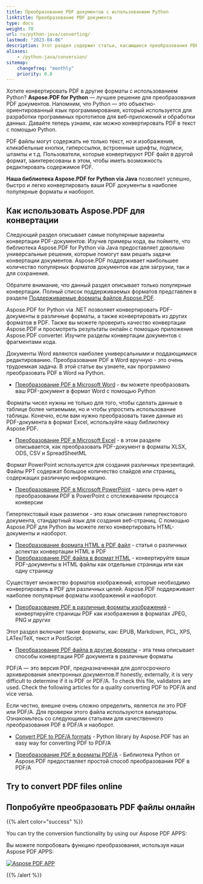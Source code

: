 ```yaml
---
title: Преобразование PDF документов с использованием Python
linktitle: Преобразование PDF документа
type: docs
weight: 70
url: ru/python-java/converting/
lastmod: "2023-04-06"
description: Этот раздел содержит статьи, касающиеся преобразования PDF документов в различные форматы и наоборот с использованием Python API.
aliases:
    - /python-java/conversion/
sitemap:
    changefreq: "monthly"
    priority: 0.8
---
```


Хотите конвертировать PDF в другие форматы с использованием Python? **Aspose.PDF for Python** — лучшее решение для преобразования PDF документов. Напомним, что Python — это объектно-ориентированный язык программирования, который используется для разработки программных прототипов для веб-приложений и обработки данных. Давайте теперь узнаем, как можно конвертировать PDF в текст с помощью Python.

PDF файлы могут содержать не только текст, но и изображения, кликабельные кнопки, гиперссылки, встроенные шрифты, подписи, штампы и т.д. Пользователи, которые конвертируют PDF файл в другой формат, заинтересованы в этом, чтобы иметь возможность редактировать содержимое PDF.


**Наша библиотека Aspose.PDF for Python via Java** позволяет успешно, быстро и легко конвертировать ваши PDF документы в наиболее популярные форматы и наоборот.

## Как использовать Aspose.PDF для конвертации

Следующий раздел описывает самые популярные варианты конвертации PDF-документов. Изучив примеры кода, вы поймете, что библиотека Aspose.PDF for Python via Java предоставляет довольно универсальные решения, которые помогут вам решать задачи конвертации документов. Aspose.PDF поддерживает наибольшее количество популярных форматов документов как для загрузки, так и для сохранения.

Обратите внимание, что данный раздел описывает только популярные конвертации. Полный список поддерживаемых форматов представлен в разделе [Поддерживаемые форматы файлов Aspose.PDF](https://docs.aspose.com/pdf/python-java/supported-file-formats/).

Aspose.PDF for Python via .NET позволяет конвертировать PDF-документы в различные форматы, а также конвертировать из других форматов в PDF. Также вы можете проверить качество конвертации Aspose.PDF и просмотреть результаты онлайн с помощью приложения Aspose.PDF converter. Изучите разделы конвертации документов с фрагментами кода.

Документы Word являются наиболее универсальными и поддающимися редактированию.
 Преобразование PDF в Word вручную - это очень трудоемкая задача. В этой статье вы узнаете, как программно преобразовать PDF в Word на Python.

- [Преобразование PDF в Microsoft Word](/pdf/python-java/convert-pdf-to-word/) - вы можете преобразовать ваш PDF-документ в формат Word с помощью Python

Форматы чисел нужны не только для того, чтобы сделать данные в таблице более читаемыми, но и чтобы упростить использование таблицы. Конечно, если вам нужно преобразовать такие данные из PDF-документа в формат Excel, используйте нашу библиотеку Aspose.PDF.

- [Преобразование PDF в Microsoft Excel](/pdf/python-java/convert-pdf-to-excel/) - в этом разделе описывается, как преобразовать PDF-документ в форматы XLSX, ODS, CSV и SpreadSheetML

Формат PowerPoint используется для создания различных презентаций. Файлы PPT содержат большое количество слайдов или страниц, содержащих различную информацию.

- [Преобразование PDF в Microsoft PowerPoint](/pdf/python-java/convert-pdf-to-powerpoint/) - здесь речь идет о преобразовании PDF в PowerPoint с отслеживанием процесса конверсии

Гипертекстовый язык разметки - это язык описания гипертекстового документа, стандартный язык для создания веб-страниц. С помощью Aspose.PDF для Python вы можете легко конвертировать HTML-документы и наоборот.

- [Преобразование формата HTML в PDF файл](/pdf/python-java/convert-html-to-pdf/) - статья о различных аспектах конвертации HTML в PDF
- [Преобразование PDF файла в формат HTML](/pdf/python-java/convert-pdf-to-html/) - конвертируйте ваши PDF-документы в HTML файлы как отдельные страницы или как одну страницу

Существует множество форматов изображений, которые необходимо конвертировать в PDF для различных целей. Aspose.PDF поддерживает наиболее популярные форматы изображений и наоборот.

- [Преобразование PDF в различные форматы изображений](/pdf/python-java/convert-pdf-to-images-format/) - конвертируйте страницы PDF как изображения в форматах JPEG, PNG и других

Этот раздел включает такие форматы, как: EPUB, Markdown, PCL, XPS, LATex/TeX, текст и PostScript.

- [Преобразование PDF файла в другие форматы](/pdf/python-java/convert-pdf-to-other-files/) - эта тема описывает способы конвертации PDF документа в различные форматы

PDF/A — это версия PDF, предназначенная для долгосрочного архивирования электронных документов.If honestly, externally, it is very difficult to determine if it is PDF or PDF/A. To check this file, validators are used. Check the following articles for a quality converting PDF to PDF/A and vice versa.

Если честно, внешне очень сложно определить, является ли это PDF или PDF/A. Для проверки этого файла используются валидаторы. Ознакомьтесь со следующими статьями для качественного преобразования PDF в PDF/A и наоборот.

- [Convert PDF to PDF/A formats](/pdf/python-java/convert-pdf-to-pdfa/) - Python library by Aspose.PDF has an easy way for converting PDF to PDF/A

- [Преобразование PDF в форматы PDF/A](/pdf/python-java/convert-pdf-to-pdfa/) - Библиотека Python от Aspose.PDF предоставляет простой способ преобразования PDF в PDF/A

## Try to convert PDF files online

## Попробуйте преобразовать PDF файлы онлайн

{{% alert color="success" %}}

You can try the conversion functionality by using our Aspose PDF APPS:

Вы можете попробовать функцию преобразования, используя наши Aspose PDF APPS:

[![Aspose PDF APP](app.png)](https://products.aspose.app/pdf/conversion)

{{% /alert %}}